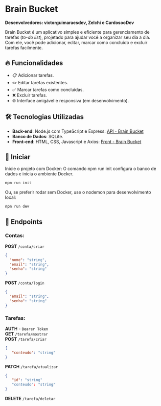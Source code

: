 # Brain Bucket

**Desenvolvedores: victorguimaraesdev, Zelchi e CardosooDev**

Brain Bucket é um aplicativo simples e eficiente para gerenciamento de tarefas (*to-do list*), projetado para ajudar você a organizar seu dia a dia. Com ele, você pode adicionar, editar, marcar como concluído e excluir tarefas facilmente.

## 🔥 Funcionalidades

- 📋 Adicionar tarefas.
- ✏️ Editar tarefas existentes.
- ✅ Marcar tarefas como concluídas.
- ❌ Excluir tarefas.
- 🌐 Interface amigável e responsiva (em desenvolvimento).

## 🛠️ Tecnologias Utilizadas

- **Back-end**: Node.js com TypeScript e Express: [API - Brain Bucket](https://github.com/Zelchi/BrainBucket-API)
- **Banco de Dados**: SQLite.
- **Front-end**: HTML, CSS, Javascript e Axios: [Front - Brain Bucket](https://github.com/victorguimaraesdev/BrainBucket-FrontEnd)

## 📜 Iniciar
Inicie o projeto com Docker: O comando npm run init configura o banco de dados e inicia o ambiente Docker.
   ```bash
   npm run init
   ```
Ou, se preferir rodar sem Docker, use o nodemon para desenvolvimento local:
   ```bash
   npm run dev
   ```

## 📜 Endpoints
### Contas:
   **POST** `/conta/criar` <br>
   ```json
   {
     "nome": "string",
     "email": "string",
     "senha": "string"
   }
   ```
   **POST** `/conta/login` <br>
   ```json
   {
     "email": "string",
     "senha": "string"
   }
   ```
### Tarefas:
   **AUTH** - `Bearer Token` <br>
   **GET** `/tarefa/mostrar` <br>
   **POST** `/tarefa/criar` <br>
   ```json
   {
      "conteudo": "string"
   }
   ```
   **PATCH** `/tarefa/atualizar` <br>
   ```json
   {
      "id": "string"
      "conteudo": "string"
   }
   ```
   **DELETE** `/tarefa/deletar`

   
